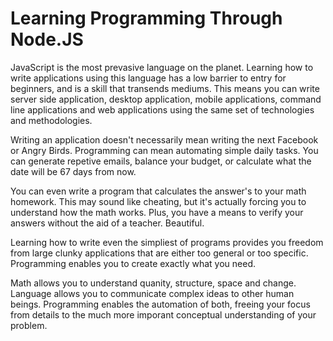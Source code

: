 # Learning Programming Through Node.JS

JavaScript is the most prevasive language on the planet.  Learning how to write applications using this language has a low barrier to entry for beginners, and is a skill that transends mediums.  This means you can write server side application, desktop application, mobile applications, command line applications and web applications using the same set of technologies and methodologies.

Writing an application doesn't necessarily mean writing the next Facebook or Angry Birds.   Programming can mean automating simple daily tasks.  You can generate repetive emails, balance your budget, or calculate what the date will be 67 days from now.

You can even write a program that calculates the answer's to your math homework.  This may sound like cheating, but it's actually forcing you to understand how the math works.  Plus, you have a means to verify your answers without the aid of a teacher.  Beautiful.

Learning how to write even the simpliest of programs provides you freedom from large clunky applications that are either too general or too specific.  Programming enables you to create exactly what you need.

Math allows you to understand quanity, structure, space and change.  Language allows you to communicate complex ideas to other human beings.  Programming enables the automation of both, freeing your focus from details to the much more imporant conceptual understanding of your problem.